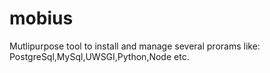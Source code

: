 # mobius
Mutlipurpose tool to install and manage several prorams like: PostgreSql,MySql,UWSGI,Python,Node etc.
